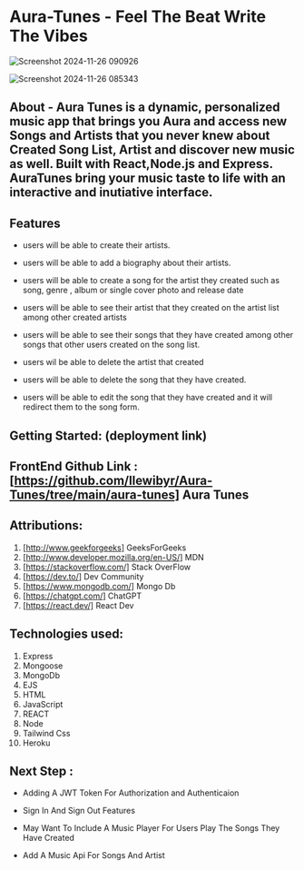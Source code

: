 # Aura-Tunes - Feel The Beat Write The Vibes



![Screenshot 2024-11-26 090926](https://github.com/user-attachments/assets/91a4bba7-7218-46b5-a2b5-6bddf8b9a321)










![Screenshot 2024-11-26 085343](https://github.com/user-attachments/assets/6c4071f7-d55a-47be-9b9a-1f548a708322)



## About - Aura Tunes is a dynamic, personalized music app that brings you Aura and access new Songs and Artists that you never knew about Created Song List, Artist and discover new music as well. Built with React,Node.js and Express. AuraTunes bring your music taste to life with an interactive and inutiative interface.

## Features

- users will be able to create their artists.

- users will be able to add a biography about their artists.

- users will be able to create a song for the artist they created such as song, genre , album or single cover photo and release date

- users will be able to see their artist that they created on the artist list among other created artists

- users will be able to see their songs that they have created among other songs that other users created on the song list.

- users wil be able to delete the artist that created

- users will be able to delete the song that they have created.

- users will be able to edit the song that they have created and it will redirect them to the song form.

## Getting Started: (deployment link)

## FrontEnd Github Link : [https://github.com/llewibyr/Aura-Tunes/tree/main/aura-tunes] Aura Tunes

## Attributions:

1. [http://www.geekforgeeks] GeeksForGeeks
2. [http://www.developer.mozilla.org/en-US/] MDN
3. [https://stackoverflow.com/] Stack OverFlow
4. [https://dev.to/] Dev Community
5. [https://www.mongodb.com/] Mongo Db
6. [https://chatgpt.com/] ChatGPT
7. [https://react.dev/] React Dev

## Technologies used:

1. Express
2. Mongoose
3. MongoDb
4. EJS
5. HTML
6. JavaScript
7. REACT
8. Node
9. Tailwind Css
10. Heroku

## Next Step :

- Adding A JWT Token For Authorization and Authenticaion

- Sign In And Sign Out Features

- May Want To Include A Music Player For Users Play The Songs They Have Created

- Add A Music Api For Songs And Artist
